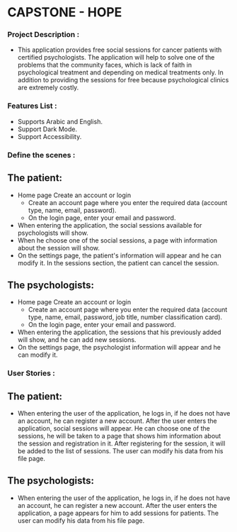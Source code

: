 # CAPSTONE - HOPE

### Project Description :

- This application provides free social sessions for cancer patients with certified psychologists. The application will help to solve one of the problems that the community faces, which is lack of faith in psychological treatment and depending on medical treatments only. In addition to providing the sessions for free because psychological clinics are extremely costly.


### Features List :

- Supports Arabic and English.
- Support Dark Mode.
- Support Accessibility.



### Define the scenes :

## The patient:

- Home page Create an account or login
   - Create an account page where you enter the required data (account type, name, email, password).
   - On the login page, enter your email and password.
- When entering the application, the social sessions available for psychologists will show.
- When he choose one of the social sessions, a page with information about the session will show.
- On the settings page, the patient's information will appear and he can modify it. In the sessions section, the patient can cancel the session.


## The psychologists:

- Home page Create an account or login
   - Create an account page where you enter the required data (account type, name, email, password, job title, number classification card). 
   - On the login page, enter your email and password.
- When entering the application, the sessions that his previously added will show, and he can add new sessions.
- On the settings page, the psychologist information will appear and he can modify it. 



### User Stories :

## The patient:

- When entering the user of the application, he logs in, if he does not have an account, he can register a new account. After the user enters the application, social sessions will appear. He can choose one of the sessions, he will be taken to a page that shows him information about the session and registration in it. After registering for the session, it will be added to the list of sessions. The user can modify his data from his file page. 


## The psychologists:

- When entering the user of the application, he logs in, if he does not have an account, he can register a new account. After the user enters the application, a page appears for him to add sessions for patients. The user can modify his data from his file page.



 
